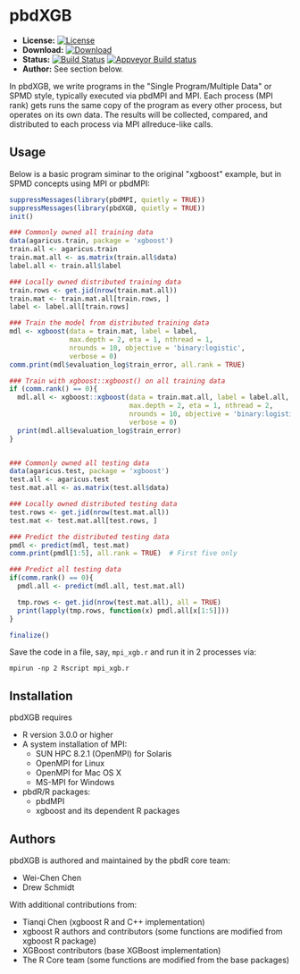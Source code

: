 # pbdXGB

* **License:** [![License](https://img.shields.io/badge/License-Apache%202.0-blue.svg?style=flat)](https://opensource.org/licenses/Apache-2.0)
* **Download:** [![Download](http://cranlogs.r-pkg.org/badges/pbdXGB)](https://cran.r-project.org/package=pbdXGB)
* **Status:** [![Build Status](https://travis-ci.org/snoweye/pbdXGB.png)](https://travis-ci.org/snoweye/pbdXGB) [![Appveyor Build status](https://ci.appveyor.com/api/projects/status/32r7s2skrgm9ubva?svg=true)](https://ci.appveyor.com/project/snoweye/pbdXGB)
* **Author:** See section below.

In pbdXGB, we write programs in the "Single Program/Multiple Data" or SPMD
style, typically executed via pbdMPI and MPI. Each process (MPI rank) gets
runs the same copy of the program as every other process, but operates
on its own data. The results will be collected, compared, and distributed to
each process via MPI allreduce-like calls.


## Usage

Below is a basic program siminar to the original "xgboost" example, but
in SPMD concepts using MPI or pbdMPI:

```r
suppressMessages(library(pbdMPI, quietly = TRUE))
suppressMessages(library(pbdXGB, quietly = TRUE))
init()

### Commonly owned all training data
data(agaricus.train, package = 'xgboost')
train.all <- agaricus.train
train.mat.all <- as.matrix(train.all$data)
label.all <- train.all$label

### Locally owned distributed training data
train.rows <- get.jid(nrow(train.mat.all))
train.mat <- train.mat.all[train.rows, ]
label <- label.all[train.rows]

### Train the model from distributed training data
mdl <- xgboost(data = train.mat, label = label,
               max.depth = 2, eta = 1, nthread = 1,
               nrounds = 10, objective = 'binary:logistic',
               verbose = 0)
comm.print(mdl$evaluation_log$train_error, all.rank = TRUE)

### Train with xgboost::xgboost() on all training data
if (comm.rank() == 0){
  mdl.all <- xgboost::xgboost(data = train.mat.all, label = label.all,
                              max.depth = 2, eta = 1, nthread = 2,
                              nrounds = 10, objective = 'binary:logistic',
                              verbose = 0)
  print(mdl.all$evaluation_log$train_error)
}


### Commonly owned all testing data
data(agaricus.test, package = 'xgboost')
test.all <- agaricus.test
test.mat.all <- as.matrix(test.all$data)

### Locally owned distributed testing data
test.rows <- get.jid(nrow(test.mat.all))
test.mat <- test.mat.all[test.rows, ]

### Predict the distributed testing data
pmdl <- predict(mdl, test.mat)
comm.print(pmdl[1:5], all.rank = TRUE)  # First five only

### Predict all testing data
if(comm.rank() == 0){
  pmdl.all <- predict(mdl.all, test.mat.all)

  tmp.rows <- get.jid(nrow(test.mat.all), all = TRUE)
  print(lapply(tmp.rows, function(x) pmdl.all[x[1:5]]))
}

finalize()
```

Save the code in a file, say, `mpi_xgb.r` and run it in 2 processes via:

```
mpirun -np 2 Rscript mpi_xgb.r
```



## Installation

pbdXGB requires
* R version 3.0.0 or higher
* A system installation of MPI:
  - SUN HPC 8.2.1 (OpenMPI) for Solaris
  - OpenMPI for Linux
  - OpenMPI for Mac OS X
  - MS-MPI for Windows
* pbdR/R packages:
  - pbdMPI
  - xgboost and its dependent R packages



## Authors

pbdXGB is authored and maintained by the pbdR core team:
* Wei-Chen Chen
* Drew Schmidt

With additional contributions from:
* Tianqi Chen (xgboost R and C++ implementation)
* xgboost R authors and contributors (some functions are modified from xgboost R package)
* XGBoost contributors (base XGBoost implementation)
* The R Core team (some functions are modified from the base packages)

